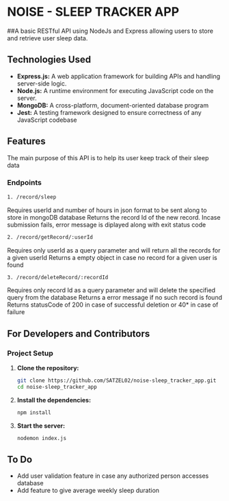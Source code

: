 # NOISE - SLEEP TRACKER APP

##A basic RESTful API using NodeJs and Express allowing users to store and retrieve user sleep data.

## Technologies Used

- **Express.js:** A web application framework for building APIs and handling server-side logic.
- **Node.js:** A runtime environment for executing JavaScript code on the server.
- **MongoDB:** A cross-platform, document-oriented database program
- **Jest:** A testing framework designed to ensure correctness of any JavaScript codebase

## Features

The main purpose of this API is to help its user keep track of their sleep data

### Endpoints

```bash
1. /record/sleep
```
Requires userId and number of hours in json format to be sent along to store in mongoDB database
Returns the record Id of the new record.
Incase submission fails, error message is diplayed along with exit status code

```bash
2. /record/getRecord/:userId
```
Requires only userId as a query parameter and will return all the records for a given userId
Returns a empty object in case no record for a given user is found

```bash
3. /record/deleteRecord/:recordId
```
Requires only record Id as a query parameter and will delete the specified query from the database
Returns a error message if no such record is found
Returns statusCode of 200 in case of successful deletion or 40* in case of failure

## For Developers and Contributors

### Project Setup

1. **Clone the repository:**

    ```bash
    git clone https://github.com/SATZEL02/noise-sleep_tracker_app.git
    cd noise-sleep_tracker_app

2. **Install the dependencies:**
 
   ```bash
   npm install

3. **Start the server:**
  
   ```bash
   nodemon index.js


## To Do

* Add user validation feature in case any authorized person accesses database
* Add feature to give average weekly sleep duration